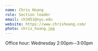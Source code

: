 ```yaml
---
name: Chris Hoang
role: Section leader
email: ch3451@nyu.edu
website: https://www.chrishoang.com/
photo: chris_hoang.jpg
---
```


Office hour: Wednesday 2:00pm--3:00pm